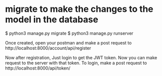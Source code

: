# migrate to make the changes to the model in the database

$ python3 manage.py migrate
$ python3 manage.py runserver


Once created, open your postman and make a post request to http://localhost:8000/account/api/register


Now after registration, Just login to get the JWT token. 
Now you can make request to the server with that token. To login, make a post request to http://localhost:8000/api/token/

